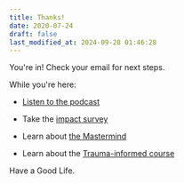 ```yaml
---
title: Thanks!
date: 2020-07-24
draft: false
last_modified_at: 2024-09-28 01:46:28
---
```


You're in! Check your email for next steps.

While you're here:

*   [Listen to the podcast](https://transformativeprincipal.org)
    
*   Take the [impact survey](/impact)
    
*   Learn about [the Mastermind](https://transformativeprincipal.com)
    
*   Learn about the [Trauma-informed course](http://jethrojones.com/trauma)


Have a Good Life.

